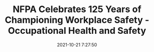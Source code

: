 ---
"title": "NFPA Celebrates 125 Years of Championing Workplace Safety - Occupational Health and Safety"
"date": "2021-10-21 7:27:50"
"feed_name": "GOOGLENEWSCONSTRUCTION"
"feed_website": "https://news.google.com/search?q=construction%2Bincident&hl=en-US&gl=US&ceid=US:en"
"feed_rss": "https://news.google.com/rss/search?q=construction%2Bincident&hl=en-US&gl=US&ceid=US:en"
"link": "https://ohsonline.com/articles/2021/10/21/nfpa-celebrates-125-years-of-championing-workplace-safety.aspx"
"source": "{'href': 'https://ohsonline.com', 'title': 'Occupational Health and Safety'}"
"file": "_posts/2021-1-1-f38742c08ac55d748365a402edaab790a3089872.md"
"accident": "0"
"drilling": "0"
"represented_by": "0"
"dead": "0"
"injured": "0"
"arrested": "0"
"place": "unknown place"
"where": "unknown site"
"causes": "unknown"
"place_uri": "unknown place"
---